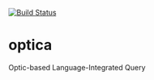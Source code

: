 [![Build Status](https://travis-ci.com/hablapps/optica.svg?token=pvJZNjJ8hxxoMyPVvQ8u&branch=master)](https://travis-ci.com/hablapps/optica)
# optica
Optic-based Language-Integrated Query
